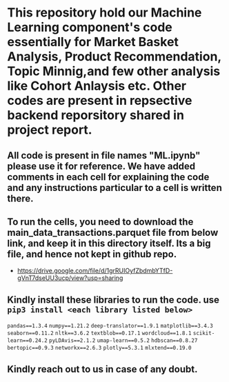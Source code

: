 # This repository hold our Machine Learning component's code essentially for Market Basket Analysis, Product Recommendation, Topic Minnig,and few other analysis like Cohort Anlaysis etc. Other codes are present in repsective backend reporsitory shared in project report.

## All code is present in file names "ML.ipynb" please use it for reference. We have added comments in each cell for explaining the code and any instructions particular to a cell is written there. 

## To run the cells, you need to download the main_data_transactions.parquet file from below link, and keep it in this directory itself. Its a big file, and hence not kept in github repo. 
- https://drive.google.com/file/d/1grRUIOyfZbdmbYTfD-gVnT7dseUU3ucp/view?usp=sharing

## Kindly install these libraries to run the code. use ``pip3 install <each library listed below>``
``pandas==1.3.4``
``numpy==1.21.2``
``deep-translator==1.9.1``
``matplotlib==3.4.3``
``seaborn==0.11.2``
``nltk==3.6.2``
``textblob==0.17.1``
``wordcloud==1.8.1``
``scikit-learn==0.24.2``
``pyLDAvis==2.1.2``
``umap-learn==0.5.2``
``hdbscan==0.8.27``
``bertopic==0.9.3``
``networkx==2.6.3``
``plotly==5.3.1``
``mlxtend==0.19.0``

## Kindly reach out to us in case of any doubt. 
